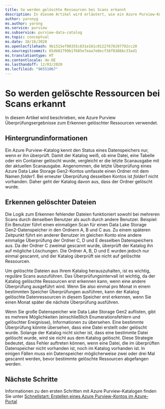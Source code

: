 ```yaml
---
title: So werden gelöschte Ressourcen bei Scans erkannt
description: In diesem Artikel wird erläutert, wie ein Azure Purview-Konto gelöschte Assets während Überprüfungen erkennt.
author: yaronyg
ms.author: yarong
ms.service: purview
ms.subservice: purview-data-catalog
ms.topic: conceptual
ms.date: 10/16/2020
ms.openlocfilehash: 9b1515ef00355c831e161c01227678197792cc20
ms.sourcegitcommit: 65db02799b1f685e7eaa7e0ecf38f03866c33ad1
ms.translationtype: HT
ms.contentlocale: de-DE
ms.lasthandoff: 12/03/2020
ms.locfileid: "96551067"
---
```

# <a name="how-scans-detect-deleted-assets"></a>So werden gelöschte Ressourcen bei Scans erkannt

In diesem Artikel wird beschrieben, wie Azure Purview Überprüfungsergebnisse zum Erkennen gelöschter Ressourcen verwendet.

## <a name="background-info"></a>Hintergrundinformationen

Ein Azure Purview-Katalog kennt den Status eines Datenspeichers nur, wenn er ihn überprüft. Damit der Katalog weiß, ob eine Datei, eine Tabelle oder ein Container gelöscht wurde, vergleicht er die letzte Scanausgabe mit der aktuellen Scanausgabe. Angenommen, die letzte Überprüfung eines Azure Data Lake Storage Gen2-Kontos umfasste einen Ordner mit dem Namen *folder1*. Bei erneuter Überprüfung desselben Kontos ist *folder1* nicht vorhanden. Daher geht der Katalog davon aus, dass der Ordner gelöscht wurde.

## <a name="detecting-deleted-files"></a>Erkennen gelöschter Dateien

Die Logik zum Erkennen fehlender Dateien funktioniert sowohl bei mehreren Scans durch denselben Benutzer als auch durch andere Benutzer. Beispiel: Ein Benutzer führt einen einmaligen Scan für einen Data Lake Storage Gen2-Datenspeicher in den Ordnern A, B und C aus. Zu einem späteren Zeitpunkt führt ein anderer Benutzer im gleichen Konto eine andere einmalige Überprüfung der Ordner C, D und E desselben Datenspeichers aus. Da der Ordner C zweimal gescannt wurde, überprüft der Katalog ihn auf mögliche Löschungen. Die Ordner A, B, D und E wurden jedoch nur einmal gescannt, und der Katalog überprüft sie nicht auf gelöschte Ressourcen.

Um gelöschte Dateien aus Ihrem Katalog herauszuhalten, ist es wichtig, reguläre Scans auszuführen. Das Überprüfungsintervall ist wichtig, da der Katalog gelöschte Ressourcen erst erkennen kann, wenn eine andere Überprüfung ausgeführt wird. Wenn Sie also einmal pro Monat in einem bestimmten Speicher Überprüfungen ausführen, kann der Katalog gelöschte Datenressourcen in diesem Speicher erst erkennen, wenn Sie einen Monat später die nächste Überprüfung ausführen.

Wenn Sie große Datenspeicher wie Data Lake Storage Gen2 auflisten, gibt es mehrere Möglichkeiten (einschließlich Enumerationsfehlern und gelöschter Ereignisse), Informationen zu übersehen. Eine bestimmte Überprüfung könnte übersehen, dass eine Datei erstellt oder gelöscht wurde. Solange der Katalog nicht sicher ist, dass eine bestimmte Datei gelöscht wurde, wird sie nicht aus dem Katalog gelöscht. Diese Strategie bedeutet, dass Fehler auftreten können, wenn eine Datei, die im überprüften Datenspeicher nicht vorhanden ist, noch im Katalog vorhanden ist. In einigen Fällen muss ein Datenspeicher möglicherweise zwei oder drei Mal gescannt werden, bevor bestimmte gelöschte Ressourcen abgefangen werden.

## <a name="next-steps"></a>Nächste Schritte

Informationen zu den ersten Schritten mit Azure Purview-Katalogen finden Sie unter [Schnellstart: Erstellen eines Azure Purview-Kontos im Azure-Portal](create-catalog-portal.md)

